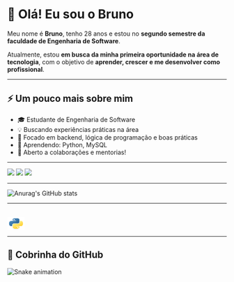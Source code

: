 # 👋 Olá! Eu sou o Bruno

Meu nome é **Bruno**, tenho 28 anos e estou no **segundo semestre da faculdade de Engenharia de Software**.

Atualmente, estou **em busca da minha primeira oportunidade na área de tecnologia**, com o objetivo de **aprender, crescer e me desenvolver como profissional**.

---

## ⚡ Um pouco mais sobre mim

- 🎓 Estudante de Engenharia de Software  
- 💡 Buscando experiências práticas na área  
- 🚀 Focado em backend, lógica de programação e boas práticas  
- 📘 Aprendendo: Python,  MySQL
- 🤝 Aberto a colaborações e mentorias!

- ----

<div> 
  <a href="https://instagram.com/brunno_.s" target="_blank"><img src="https://img.shields.io/badge/-Instagram-%23E4405F?style=for-the-badge&logo=instagram&logoColor=white" target="_blank"></a>
  <a href = "mailto:bruno_13@hotmail.com"><img src="https://img.shields.io/badge/-Email-%23333?style=for-the-badge&logo=gmail&logoColor=white" target="_blank"></a>
  <a href="https://www.linkedin.com/in/bruno-silva-8330a6339/" target="_blank"><img src="https://img.shields.io/badge/-LinkedIn-%230077B5?style=for-the-badge&logo=linkedin&logoColor=white" target="_blank"></a> 

  -----

  ![Anurag's GitHub stats](https://github-readme-stats.vercel.app/api?username=bk18k&show_icons=true&theme=dark)

  ------

  <div style="display: inline_block"><br>
  <img align="center" alt="bruno-Python" height="30" width="40" src="https://raw.githubusercontent.com/devicons/devicon/master/icons/python/python-original.svg">

  --------

## 🐍 Cobrinha do GitHub

<img src="https://raw.githubusercontent.com/Bk18k/brunopereira/output/snake.svg" alt="Snake animation" />
